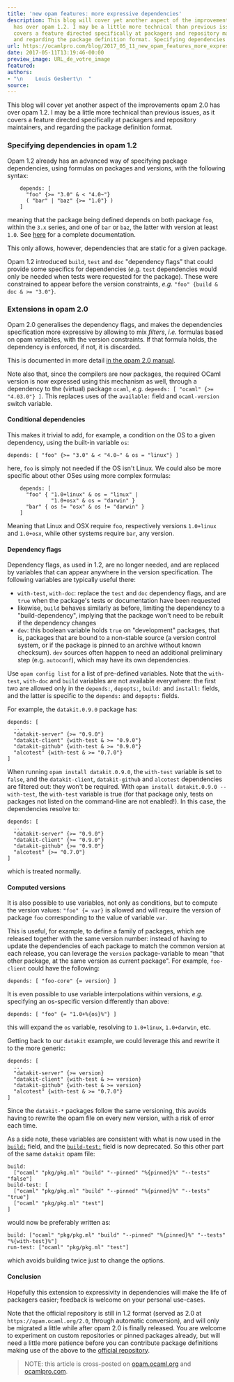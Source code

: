 ```yaml
---
title: 'new opam features: more expressive dependencies'
description: This blog will cover yet another aspect of the improvements opam 2.0
  has over opam 1.2. I may be a little more technical than previous issues, as it
  covers a feature directed specifically at packagers and repository maintainers,
  and regarding the package definition format. Specifying dependencies in...
url: https://ocamlpro.com/blog/2017_05_11_new_opam_features_more_expressive_dependencies
date: 2017-05-11T13:19:46-00:00
preview_image: URL_de_votre_image
featured:
authors:
- "\n    Louis Gesbert\n  "
source:
---
```


<p>This blog will cover yet another aspect of the improvements opam 2.0 has over opam 1.2. I may be a little more technical than previous issues, as it covers a feature directed specifically at packagers and repository maintainers, and regarding the package definition format.</p>
<h3>Specifying dependencies in opam 1.2</h3>
<p>Opam 1.2 already has an advanced way of specifying package dependencies, using formulas on packages and versions, with the following syntax:</p>
<pre><code class="language-shell-session">    depends: [
      &quot;foo&quot; {&gt;= &quot;3.0&quot; &amp; &lt; &quot;4.0~&quot;}
      ( &quot;bar&quot; | &quot;baz&quot; {&gt;= &quot;1.0&quot;} )
    ]
</code></pre>
<p>meaning that the package being defined depends on both package <code>foo</code>, within the <code>3.x</code> series, and one of <code>bar</code> or <code>baz</code>, the latter with version at least <code>1.0</code>. See <a href="https://opam.ocaml.org/doc/Manual.html#PackageFormulas">here</a> for a complete documentation.</p>
<p>This only allows, however, dependencies that are static for a given package.</p>
<p>Opam 1.2 introduced <code>build</code>, <code>test</code> and <code>doc</code> &quot;dependency flags&quot; that could provide some specifics for dependencies (<em>e.g.</em> <code>test</code> dependencies would only be needed when tests were requested for the package). These were constrained to appear before the version constraints, <em>e.g.</em> <code>&quot;foo&quot; {build &amp; doc &amp; &gt;= &quot;3.0&quot;}</code>.</p>
<h3>Extensions in opam 2.0</h3>
<p>Opam 2.0 generalises the dependency flags, and makes the dependencies specification more expressive by allowing to mix <em>filters</em>, <em>i.e.</em> formulas based on opam variables, with the version constraints. If that formula holds, the dependency is enforced, if not, it is discarded.</p>
<p>This is documented in more detail <a href="https://opam.ocaml.org/doc/2.0/Manual.html#Filteredpackageformulas">in the opam 2.0 manual</a>.</p>
<p>Note also that, since the compilers are now packages, the required OCaml version is now expressed using this mechanism as well, through a dependency to the (virtual) package <code>ocaml</code>, <em>e.g.</em> <code>depends: [ &quot;ocaml&quot; {&gt;= &quot;4.03.0&quot;} ]</code>. This replaces uses of the <code>available:</code> field and <code>ocaml-version</code> switch variable.</p>
<h4>Conditional dependencies</h4>
<p>This makes it trivial to add, for example, a condition on the OS to a given dependency, using the built-in variable <code>os</code>:</p>
<pre><code class="language-shell-session">depends: [ &quot;foo&quot; {&gt;= &quot;3.0&quot; &amp; &lt; &quot;4.0~&quot; &amp; os = &quot;linux&quot;} ]
</code></pre>
<p>here, <code>foo</code> is simply not needed if the OS isn't Linux. We could also be more specific about other OSes using more complex formulas:</p>
<pre><code class="language-shell-session">    depends: [
      &quot;foo&quot; { &quot;1.0+linux&quot; &amp; os = &quot;linux&quot; |
              &quot;1.0+osx&quot; &amp; os = &quot;darwin&quot; }
      &quot;bar&quot; { os != &quot;osx&quot; &amp; os != &quot;darwin&quot; }
    ]
</code></pre>
<p>Meaning that Linux and OSX require <code>foo</code>, respectively versions <code>1.0+linux</code> and <code>1.0+osx</code>, while other systems require <code>bar</code>, any version.</p>
<h4>Dependency flags</h4>
<p>Dependency flags, as used in 1.2, are no longer needed, and are replaced by variables that can appear anywhere in the version specification. The following variables are typically useful there:</p>
<ul>
<li><code>with-test</code>, <code>with-doc</code>: replace the <code>test</code> and <code>doc</code> dependency flags, and are <code>true</code> when the package's tests or documentation have been requested
</li>
<li>likewise, <code>build</code> behaves similarly as before, limiting the dependency to a &quot;build-dependency&quot;, implying that the package won't need to be rebuilt if the dependency changes
</li>
<li><code>dev</code>: this boolean variable holds <code>true</code> on &quot;development&quot; packages, that is, packages that are bound to a non-stable source (a version control system, or if the package is pinned to an archive without known checksum). <code>dev</code> sources often happen to need an additional preliminary step (e.g. <code>autoconf</code>), which may have its own dependencies.
</li>
</ul>
<p>Use <code>opam config list</code> for a list of pre-defined variables. Note that the <code>with-test</code>, <code>with-doc</code> and <code>build</code> variables are not available everywhere: the first two are allowed only in the <code>depends:</code>, <code>depopts:</code>, <code>build:</code> and <code>install:</code> fields, and the latter is specific to the <code>depends:</code> and <code>depopts:</code> fields.</p>
<p>For example, the <code>datakit.0.9.0</code> package has:</p>
<pre><code class="language-shell-session">depends: [
  ...
  &quot;datakit-server&quot; {&gt;= &quot;0.9.0&quot;}
  &quot;datakit-client&quot; {with-test &amp; &gt;= &quot;0.9.0&quot;}
  &quot;datakit-github&quot; {with-test &amp; &gt;= &quot;0.9.0&quot;}
  &quot;alcotest&quot; {with-test &amp; &gt;= &quot;0.7.0&quot;}
]
</code></pre>
<p>When running <code>opam install datakit.0.9.0</code>, the <code>with-test</code> variable is set to <code>false</code>, and the <code>datakit-client</code>, <code>datakit-github</code> and <code>alcotest</code> dependencies are filtered out: they won't be required. With <code>opam install datakit.0.9.0 --with-test</code>, the <code>with-test</code> variable is true (for that package only, tests on packages not listed on the command-line are not enabled!). In this case, the dependencies resolve to:</p>
<pre><code class="language-shell-session">depends: [
  ...
  &quot;datakit-server&quot; {&gt;= &quot;0.9.0&quot;}
  &quot;datakit-client&quot; {&gt;= &quot;0.9.0&quot;}
  &quot;datakit-github&quot; {&gt;= &quot;0.9.0&quot;}
  &quot;alcotest&quot; {&gt;= &quot;0.7.0&quot;}
]
</code></pre>
<p>which is treated normally.</p>
<h4>Computed versions</h4>
<p>It is also possible to use variables, not only as conditions, but to compute the version values: <code>&quot;foo&quot; {= var}</code> is allowed and will require the version of package <code>foo</code> corresponding to the value of variable <code>var</code>.</p>
<p>This is useful, for example, to define a family of packages, which are released together with the same version number: instead of having to update the dependencies of each package to match the common version at each release, you can leverage the <code>version</code> package-variable to mean &quot;that other package, at the same version as current package&quot;. For example, <code>foo-client</code> could have the following:</p>
<pre><code class="language-shell-session">depends: [ &quot;foo-core&quot; {= version} ]
</code></pre>
<p>It is even possible to use variable interpolations within versions, <em>e.g.</em> specifying an os-specific version differently than above:</p>
<pre><code class="language-shell-session">depends: [ &quot;foo&quot; {= &quot;1.0+%{os}%&quot;} ]
</code></pre>
<p>this will expand the <code>os</code> variable, resolving to <code>1.0+linux</code>, <code>1.0+darwin</code>, etc.</p>
<p>Getting back to our <code>datakit</code> example, we could leverage this and rewrite it to the more generic:</p>
<pre><code class="language-shell-session">depends: [
  ...
  &quot;datakit-server&quot; {&gt;= version}
  &quot;datakit-client&quot; {with-test &amp; &gt;= version}
  &quot;datakit-github&quot; {with-test &amp; &gt;= version}
  &quot;alcotest&quot; {with-test &amp; &gt;= &quot;0.7.0&quot;}
]
</code></pre>
<p>Since the <code>datakit-*</code> packages follow the same versioning, this avoids having to rewrite the opam file on every new version, with a risk of error each time.</p>
<p>As a side note, these variables are consistent with what is now used in the <a href="http://opam.ocaml.org/doc/2.0/Manual.html#opamfield-build"><code>build:</code></a> field, and the <a href="http://opam.ocaml.org/doc/2.0/Manual.html#opamfield-build-test"><code>build-test:</code></a> field is now deprecated. So this other part of the same <code>datakit</code> opam file:</p>
<pre><code class="language-shell-session">build:
  [&quot;ocaml&quot; &quot;pkg/pkg.ml&quot; &quot;build&quot; &quot;--pinned&quot; &quot;%{pinned}%&quot; &quot;--tests&quot; &quot;false&quot;]
build-test: [
  [&quot;ocaml&quot; &quot;pkg/pkg.ml&quot; &quot;build&quot; &quot;--pinned&quot; &quot;%{pinned}%&quot; &quot;--tests&quot; &quot;true&quot;]
  [&quot;ocaml&quot; &quot;pkg/pkg.ml&quot; &quot;test&quot;]
]
</code></pre>
<p>would now be preferably written as:</p>
<pre><code class="language-shell-session">build: [&quot;ocaml&quot; &quot;pkg/pkg.ml&quot; &quot;build&quot; &quot;--pinned&quot; &quot;%{pinned}%&quot; &quot;--tests&quot; &quot;%{with-test}%&quot;]
run-test: [&quot;ocaml&quot; &quot;pkg/pkg.ml&quot; &quot;test&quot;]
</code></pre>
<p>which avoids building twice just to change the options.</p>
<h4>Conclusion</h4>
<p>Hopefully this extension to expressivity in dependencies will make the life of packagers easier; feedback is welcome on your personal use-cases.</p>
<p>Note that the official repository is still in 1.2 format (served as 2.0 at <code>https://opam.ocaml.org/2.0</code>, through automatic conversion), and will only be migrated a little while after opam 2.0 is finally released. You are welcome to experiment on custom repositories or pinned packages already, but will need a little more patience before you can contribute package definitions making use of the above to the <a href="https://github.com/ocaml/opam-repository">official repository</a>.</p>
<blockquote>
<p>NOTE: this article is cross-posted on <a href="https://opam.ocaml.org/blog/">opam.ocaml.org</a> and <a href="https://ocamlpro.com/blog">ocamlpro.com</a>.</p>
</blockquote>

